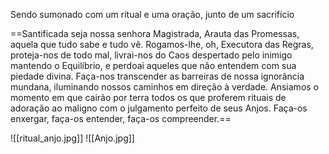 Sendo sumonado com um ritual e uma oração, junto de um sacrifício

==Santificada seja nossa senhora Magistrada, Arauta das Promessas, aquela que tudo sabe e tudo vê. Rogamos-lhe, oh, Executora das Regras, proteja-nos de todo mal, livrai-nos do Caos despertado pelo inimigo mantendo o Equilíbrio, e perdoai aqueles que não entendem com sua piedade divina. Faça-nos transcender as barreiras de nossa ignorância mundana, iluminando nossos caminhos em direção à verdade. Ansiamos o momento em que cairão por terra todos os que proferem rituais de adoração ao maligno com o julgamento perfeito de seus Anjos. Faça-os enxergar, faça-os entender, faça-os compreender.==

![[ritual_anjo.jpg]]
![[Anjo.jpg]]